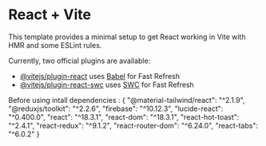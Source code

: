 # React + Vite

This template provides a minimal setup to get React working in Vite with HMR and some ESLint rules.

Currently, two official plugins are available:

- [@vitejs/plugin-react](https://github.com/vitejs/vite-plugin-react/blob/main/packages/plugin-react/README.md) uses [Babel](https://babeljs.io/) for Fast Refresh
- [@vitejs/plugin-react-swc](https://github.com/vitejs/vite-plugin-react-swc) uses [SWC](https://swc.rs/) for Fast Refresh

Before using intall dependencies : {
    "@material-tailwind/react": "^2.1.9",
    "@reduxjs/toolkit": "^2.2.6",
    "firebase": "^10.12.3",
    "lucide-react": "^0.400.0",
    "react": "^18.3.1",
    "react-dom": "^18.3.1",
    "react-hot-toast": "^2.4.1",
    "react-redux": "^9.1.2",
    "react-router-dom": "^6.24.0",
    "react-tabs": "^6.0.2"
}
